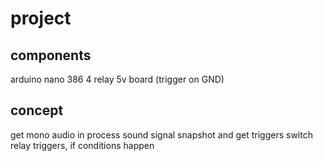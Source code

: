 # project
## components
arduino nano 386
4 relay 5v board (trigger on GND)

## concept
get mono audio in
process sound signal snapshot and get triggers
switch relay triggers, if conditions happen

